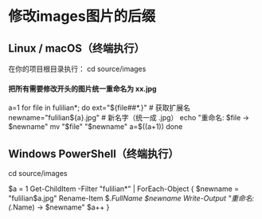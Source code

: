# 修改images图片的后缀

## Linux / macOS（终端执行）

在你的项目根目录执行：
cd source/images

#### 把所有需要修改开头的图片统一重命名为 xx.jpg
a=1
for file in fulilian*; do
  ext="${file##*.}"          # 获取扩展名
  newname="fulilian${a}.jpg" # 新名字（统一成 .jpg）
  echo "重命名: $file -> $newname"
  mv "$file" "$newname"
  a=$((a+1))
done

## Windows PowerShell（终端执行）
cd source/images

$a = 1
Get-ChildItem -Filter "fulilian*" | ForEach-Object {
    $newname = "fulilian$a.jpg"
    Rename-Item $_.FullName $newname
    Write-Output "重命名: $($_.Name) -> $newname"
    $a++
}
  


